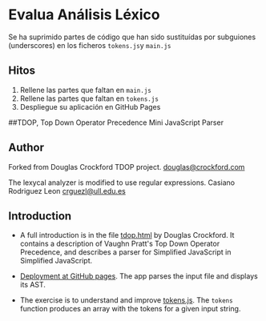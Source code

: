 # Evalua Análisis Léxico

Se ha suprimido partes de código que han sido sustituídas por 
subguiones (underscores) en los ficheros `tokens.js`y `main.js`

## Hitos

1. Rellene las partes que faltan en `main.js`
2. Rellene las partes que faltan en `tokens.js`
3. Despliegue su aplicación en GitHub Pages

##TDOP, Top Down Operator Precedence Mini JavaScript Parser

## Author

Forked from Douglas Crockford TDOP project.
douglas@crockford.com

The lexycal analyzer is modified to use regular expressions.
Casiano Rodriguez Leon crguezl@ull.edu.es

## Introduction

* A full introduction is in the file [tdop.html](http://crguezl.github.io/ull-etsii-grado-pl-minijavascript/tdop.html) by Douglas Crockford.
It contains a description of Vaughn Pratt's Top Down Operator Precedence,
and describes a parser for Simplified JavaScript in Simplified JavaScript.

* [Deployment at GitHub pages](http://crguezl.github.io/ull-etsii-grado-pl-minijavascript/). 
  The app parses the input file  and displays its AST. 

* The exercise is to understand and improve [tokens.js](tokens.js). The `tokens` function  produces an array with the tokens for a given input string.
